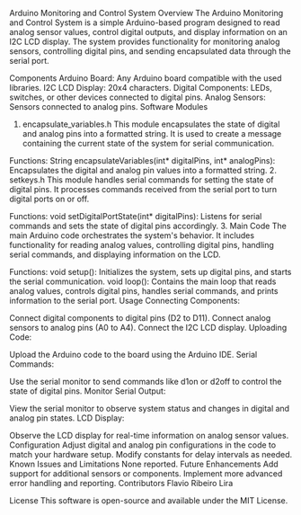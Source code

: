 Arduino Monitoring and Control System
Overview
The Arduino Monitoring and Control System is a simple Arduino-based program designed to read analog sensor values, control digital outputs, and display information on an I2C LCD display. The system provides functionality for monitoring analog sensors, controlling digital pins, and sending encapsulated data through the serial port.

Components
Arduino Board: Any Arduino board compatible with the used libraries.
I2C LCD Display: 20x4 characters.
Digital Components: LEDs, switches, or other devices connected to digital pins.
Analog Sensors: Sensors connected to analog pins.
Software Modules
1. encapsulate_variables.h
This module encapsulates the state of digital and analog pins into a formatted string. It is used to create a message containing the current state of the system for serial communication.

Functions:
String encapsulateVariables(int* digitalPins, int* analogPins): Encapsulates the digital and analog pin values into a formatted string.
2. setkeys.h
This module handles serial commands for setting the state of digital pins. It processes commands received from the serial port to turn digital ports on or off.

Functions:
void setDigitalPortState(int* digitalPins): Listens for serial commands and sets the state of digital pins accordingly.
3. Main Code
The main Arduino code orchestrates the system's behavior. It includes functionality for reading analog values, controlling digital pins, handling serial commands, and displaying information on the LCD.

Functions:
void setup(): Initializes the system, sets up digital pins, and starts the serial communication.
void loop(): Contains the main loop that reads analog values, controls digital pins, handles serial commands, and prints information to the serial port.
Usage
Connecting Components:

Connect digital components to digital pins (D2 to D11).
Connect analog sensors to analog pins (A0 to A4).
Connect the I2C LCD display.
Uploading Code:

Upload the Arduino code to the board using the Arduino IDE.
Serial Commands:

Use the serial monitor to send commands like d1on or d2off to control the state of digital pins.
Monitor Serial Output:

View the serial monitor to observe system status and changes in digital and analog pin states.
LCD Display:

Observe the LCD display for real-time information on analog sensor values.
Configuration
Adjust digital and analog pin configurations in the code to match your hardware setup.
Modify constants for delay intervals as needed.
Known Issues and Limitations
None reported.
Future Enhancements
Add support for additional sensors or components.
Implement more advanced error handling and reporting.
Contributors
Flavio Ribeiro Lira

License
This software is open-source and available under the MIT License.

